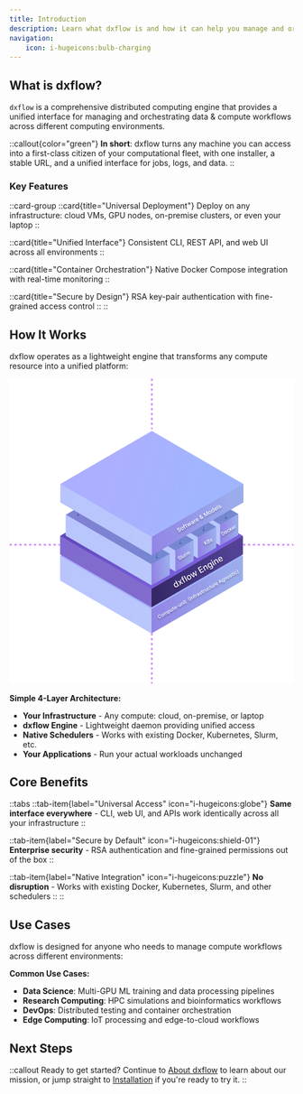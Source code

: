 ```yaml
---
title: Introduction
description: Learn what dxflow is and how it can help you manage and orchestrate your data & compute workflows across different computing environments
navigation:
    icon: i-hugeicons:bulb-charging
---
```


## What is dxflow?

`dxflow` is a comprehensive distributed computing engine that provides a unified interface for managing and orchestrating data & compute workflows across different computing environments.

::callout{color="green"}
**In short**: dxflow turns any machine you can access into a first-class citizen of your computational fleet, with one installer, a stable URL, and a unified interface for jobs, logs, and data.
::

### Key Features

::card-group
  ::card{title="Universal Deployment"}
  Deploy on any infrastructure: cloud VMs, GPU nodes, on-premise clusters, or even your laptop
  ::

  ::card{title="Unified Interface"}
  Consistent CLI, REST API, and web UI across all environments
  ::

  ::card{title="Container Orchestration"}
  Native Docker Compose integration with real-time monitoring
  ::

  ::card{title="Secure by Design"}
  RSA key-pair authentication with fine-grained access control
  ::
::

## How It Works

dxflow operates as a lightweight engine that transforms any compute resource into a unified platform:

![dxflow Layers](/assets/dxflow_layers.svg)

**Simple 4-Layer Architecture:**
- **Your Infrastructure** - Any compute: cloud, on-premise, or laptop
- **dxflow Engine** - Lightweight daemon providing unified access
- **Native Schedulers** - Works with existing Docker, Kubernetes, Slurm, etc.
- **Your Applications** - Run your actual workloads unchanged

## Core Benefits

::tabs
  ::tab-item{label="Universal Access" icon="i-hugeicons:globe"}
  **Same interface everywhere** - CLI, web UI, and APIs work identically across all your infrastructure
  ::

  ::tab-item{label="Secure by Default" icon="i-hugeicons:shield-01"}
  **Enterprise security** - RSA authentication and fine-grained permissions out of the box
  ::

  ::tab-item{label="Native Integration" icon="i-hugeicons:puzzle"}
  **No disruption** - Works with existing Docker, Kubernetes, Slurm, and other schedulers
  ::
::

## Use Cases

dxflow is designed for anyone who needs to manage compute workflows across different environments:

**Common Use Cases:**
- **Data Science**: Multi-GPU ML training and data processing pipelines
- **Research Computing**: HPC simulations and bioinformatics workflows
- **DevOps**: Distributed testing and container orchestration
- **Edge Computing**: IoT processing and edge-to-cloud workflows

## Next Steps

::callout
Ready to get started? Continue to [About dxflow](/docs/getting-started/about) to learn about our mission, or jump straight to [Installation](/docs/getting-started/installation) if you're ready to try it.
::

